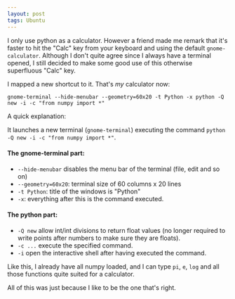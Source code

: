 ```yaml
---
layout: post
tags: Ubuntu
---
```


I only use python as a calculator. However a friend made me remark that it's
faster to hit the "Calc" key from your keyboard and using the default
`gnome-calculator`.  Although I don't quite agree since I always have a
terminal opened, I still decided to make some good use of this otherwise
superfluous "Calc" key.

I mapped a new shortcut to it. That's *my* calculator now:

    gnome-terminal --hide-menubar --geometry=60x20 -t Python -x python -Q new -i -c "from numpy import *"

A quick explanation:

It launches a new terminal (`gnome-terminal`) executing the command `python -Q new -i -c "from
numpy import *"`.

#### The gnome-terminal part:

* `--hide-menubar` disables the menu bar of the terminal (file, edit and so on)
* `--geometry=60x20`: terminal size of 60 columns x 20 lines
* `-t Python`: title of the windows is "Python"
* `-x`: everything after this is the command executed.

#### The python part:

* `-Q new` allow int/int divisions to return float values (no longer required
	to write points after numbers to make sure they are floats).
* `-c ...` execute the specified command.
* `-i` open the interactive shell after having executed the command.

Like this, I already have all numpy loaded, and I can type `pi`, `e`, `log` and
all those functions quite suited for a calculator.

All of this was just because I like to be the one that's right.

